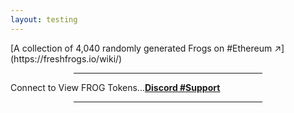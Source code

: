 ```yaml
---
layout: testing
---
```

<title>freshfrogs.io/testing</title>[A collection of 4,040 randomly generated Frogs on #Ethereum ↗️](https://freshfrogs.io/wiki/)
<hr style="width: 60%; margin-left: auto; margin-right: auto;">
<div id="pre" class="mintingTextWhite2">Connect to View FROG Tokens...<a href="https://discord.gg/xWMFWgpvd3" target="_blank" class="pointer"><strong><u>Discord #Support</u></strong></a></div>
<hr style="width: 60%; margin-left: auto; margin-right: auto;">